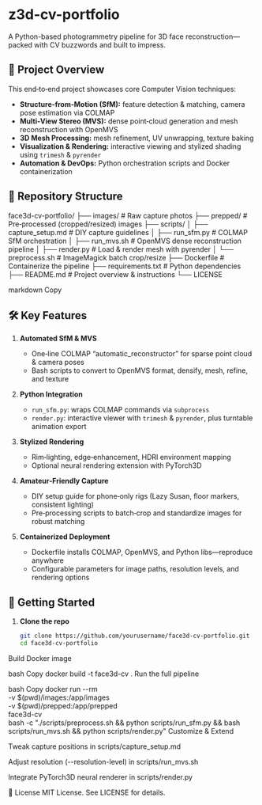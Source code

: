 # z3d-cv-portfolio

A Python-based photogrammetry pipeline for 3D face reconstruction—packed with CV buzzwords and built to impress.

## 🚀 Project Overview

This end‑to‑end project showcases core Computer Vision techniques:
- **Structure‑from‑Motion (SfM):** feature detection & matching, camera pose estimation via COLMAP  
- **Multi‑View Stereo (MVS):** dense point‑cloud generation and mesh reconstruction with OpenMVS  
- **3D Mesh Processing:** mesh refinement, UV unwrapping, texture baking  
- **Visualization & Rendering:** interactive viewing and stylized shading using `trimesh` & `pyrender`  
- **Automation & DevOps:** Python orchestration scripts and Docker containerization

## 📂 Repository Structure

face3d-cv-portfolio/ ├── images/ # Raw capture photos ├── prepped/ # Pre‑processed (cropped/resized) images ├── scripts/ │ ├── capture_setup.md # DIY capture guidelines │ ├── run_sfm.py # COLMAP SfM orchestration │ ├── run_mvs.sh # OpenMVS dense reconstruction pipeline │ ├── render.py # Load & render mesh with pyrender │ └── preprocess.sh # ImageMagick batch crop/resize ├── Dockerfile # Containerize the pipeline ├── requirements.txt # Python dependencies ├── README.md # Project overview & instructions └── LICENSE

markdown
Copy

## 🛠️ Key Features

1. **Automated SfM & MVS**  
   - One‑line COLMAP “automatic_reconstructor” for sparse point cloud & camera poses  
   - Bash scripts to convert to OpenMVS format, densify, mesh, refine, and texture  

2. **Python Integration**  
   - `run_sfm.py`: wraps COLMAP commands via `subprocess`  
   - `render.py`: interactive viewer with `trimesh` & `pyrender`, plus turntable animation export  

3. **Stylized Rendering**  
   - Rim‑lighting, edge‑enhancement, HDRI environment mapping  
   - Optional neural rendering extension with PyTorch3D  

4. **Amateur‑Friendly Capture**  
   - DIY setup guide for phone‑only rigs (Lazy Susan, floor markers, consistent lighting)  
   - Pre‑processing scripts to batch‑crop and standardize images for robust matching  

5. **Containerized Deployment**  
   - Dockerfile installs COLMAP, OpenMVS, and Python libs—reproduce anywhere  
   - Configurable parameters for image paths, resolution levels, and rendering options  

## 🎯 Getting Started

1. **Clone the repo**  
   ```bash
   git clone https://github.com/yourusername/face3d-cv-portfolio.git
   cd face3d-cv-portfolio
Build Docker image

bash
Copy
docker build -t face3d-cv .
Run the full pipeline

bash
Copy
docker run --rm \
  -v $(pwd)/images:/app/images \
  -v $(pwd)/prepped:/app/prepped \
  face3d-cv \
  bash -c "./scripts/preprocess.sh && python scripts/run_sfm.py && bash scripts/run_mvs.sh && python scripts/render.py"
Customize & Extend

Tweak capture positions in scripts/capture_setup.md

Adjust resolution (--resolution-level) in scripts/run_mvs.sh

Integrate PyTorch3D neural renderer in scripts/render.py

📜 License
MIT License. See LICENSE for details.

